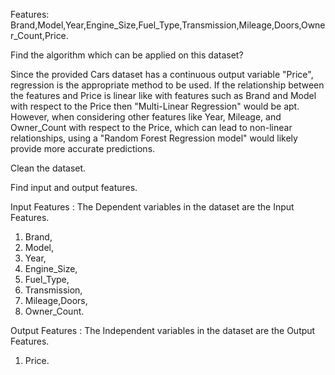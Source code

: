Features:
Brand,Model,Year,Engine_Size,Fuel_Type,Transmission,Mileage,Doors,Owner_Count,Price.

Find the algorithm which can be applied on this dataset?

Since the provided Cars dataset has a continuous output variable "Price", regression is the appropriate method to be used.
If the relationship between the features and Price is linear like with features such as Brand and Model with respect to the Price then "Multi-Linear Regression" would be apt. 
However, when considering other features like Year, Mileage, and Owner_Count with respect to the Price, which can lead to non-linear relationships, using a "Random Forest Regression model" would likely provide more accurate predictions.


Clean the dataset.

Find input and output features.

Input Features : The Dependent variables in the dataset are the Input Features.

1) Brand,
2) Model,
3) Year,
4) Engine_Size,
5) Fuel_Type,
6) Transmission,
7) Mileage,Doors,
8) Owner_Count.

Output Features : The Independent variables in the dataset are the Output Features.
1) Price.
